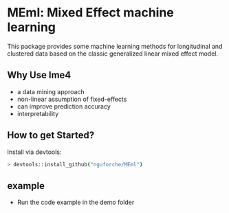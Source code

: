 # MEml: Mixed Effect machine learning 
This package provides some machine learning methods for longitudinal and clustered data based on the classic generalized linear mixed effect model.  

## Why Use lme4
  - a data mining approach
  - non-linear assumption of fixed-effects
  - can improve prediction accuracy
  - interpretability
 
## How to get Started? 
Install via devtools: 

```sh
> devtools::install_github("nguforche/MEml")
```
## example 
- Run the code example in the demo folder 






